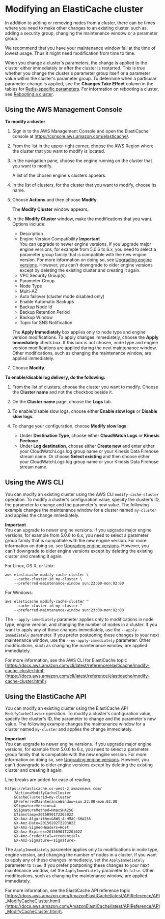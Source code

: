# Modifying an ElastiCache cluster<a name="Clusters.Modify"></a>

In addition to adding or removing nodes from a cluster, there can be times where you need to make other changes to an existing cluster, such as, adding a security group, changing the maintenance window or a parameter group\.

We recommend that you have your maintenance window fall at the time of lowest usage\. Thus it might need modification from time to time\.

When you change a cluster's parameters, the change is applied to the cluster either immediately or after the cluster is restarted\. This is true whether you change the cluster's parameter group itself or a parameter value within the cluster's parameter group\. To determine when a particular parameter change is applied, see the **Changes Take Effect** column in the tables for [Redis\-specific parameters](ParameterGroups.Redis.md)\. For information on rebooting a cluster, see [Rebooting a cluster](Clusters.Rebooting.md)\.

## Using the AWS Management Console<a name="Clusters.Modify.CON"></a>

**To modify a cluster**

1. Sign in to the AWS Management Console and open the ElastiCache console at [ https://console\.aws\.amazon\.com/elasticache/](https://console.aws.amazon.com/elasticache/)\.

1. From the list in the upper\-right corner, choose the AWS Region where the cluster that you want to modify is located\.

1. In the navigation pane, choose the engine running on the cluster that you want to modify\.

   A list of the chosen engine's clusters appears\.

1. In the list of clusters, for the cluster that you want to modify, choose its name\. 

1. Choose **Actions** and then choose **Modify**\. 

   The **Modify Cluster** window appears\.

1. In the **Modify Cluster** window, make the modifications that you want\. Options include:
   + Description
   + Engine Version Compatibility
**Important**  
You can upgrade to newer engine versions\. If you upgrade major engine versions, for example from 5\.0\.6 to 6\.x, you need to select a parameter group family that is compatible with the new engine version\. For more information on doing so, see [Upgrading engine versions](VersionManagement.md)\. However, you can't downgrade to older engine versions except by deleting the existing cluster and creating it again\.
   + VPC Security Group\(s\)
   + Parameter Group
   + Node Type
   + Multi\-AZ
   + Auto failover \(cluster mode disabled only\)
   + Enable Automatic Backups
   + Backup Node Id
   + Backup Retention Period
   + Backup Window
   + Topic for SNS Notification

   The **Apply Immediately** box applies only to node type and engine version modifications\. To apply changes immediately, choose the **Apply Immediately** check box\. If this box is not chosen, node type and engine version modifications are applied during the next maintenance window\. Other modifications, such as changing the maintenance window, are applied immediately\.

1. Choose **Modify**\.

**To enable/disable log delivery, do the following:**

1. From the list of clusters, choose the cluster you want to modify\. Choose the **Cluster name** and not the checkbox beside it\.

1. On the **Cluster name** page, choose the **Logs** tab\.

1. To enable/disable slow logs, choose either **Enable slow logs** or **Disable slow logs**\.

1. To change your configuration, choose **Modify slow logs**:
   + Under **Destination Type**, choose either **CloudWatch Logs** or **Kinesis Firehose**\.
   + Under **Log destination**, choose either **Create new** and enter either your CloudWatchLogs log group name or your Kinesis Data Firehose stream name\. Or choose **Select existing** and then choose either your CloudWatchLogs log group name or your Kinesis Data Firehose stream name\.

## Using the AWS CLI<a name="Clusters.Modify.CLI"></a>

You can modify an existing cluster using the AWS CLI `modify-cache-cluster` operation\. To modify a cluster's configuration value, specify the cluster's ID, the parameter to change and the parameter's new value\. The following example changes the maintenance window for a cluster named `my-cluster` and applies the change immediately\.

**Important**  
You can upgrade to newer engine versions\. If you upgrade major engine versions, for example from 5\.0\.6 to 6\.x, you need to select a parameter group family that is compatible with the new engine version\. For more information on doing so, see [Upgrading engine versions](VersionManagement.md)\. However, you can't downgrade to older engine versions except by deleting the existing cluster and creating it again\.

For Linux, OS X, or Unix:

```
aws elasticache modify-cache-cluster \
    --cache-cluster-id my-cluster \
    --preferred-maintenance-window sun:23:00-mon:02:00
```

For Windows:

```
aws elasticache modify-cache-cluster ^
    --cache-cluster-id my-cluster ^
    --preferred-maintenance-window sun:23:00-mon:02:00
```

The `--apply-immediately` parameter applies only to modifications in node type, engine version, and changing the number of nodes in a cluster\. If you want to apply any of these changes immediately, use the `--apply-immediately` parameter\. If you prefer postponing these changes to your next maintenance window, use the `--no-apply-immediately` parameter\. Other modifications, such as changing the maintenance window, are applied immediately\.

For more information, see the AWS CLI for ElastiCache topic [https://docs.aws.amazon.com/cli/latest/reference/elasticache/modify-cache-cluster.html](https://docs.aws.amazon.com/cli/latest/reference/elasticache/modify-cache-cluster.html)\.

## Using the ElastiCache API<a name="Clusters.Modify.API"></a>

You can modify an existing cluster using the ElastiCache API `ModifyCacheCluster` operation\. To modify a cluster's configuration value, specify the cluster's ID, the parameter to change and the parameter's new value\. The following example changes the maintenance window for a cluster named `my-cluster` and applies the change immediately\.

**Important**  
You can upgrade to newer engine versions\. If you upgrade major engine versions, for example from 5\.0\.6 to 6\.x, you need to select a parameter group family that is compatible with the new engine version\. For more information on doing so, see [Upgrading engine versions](VersionManagement.md)\. However, you can't downgrade to older engine versions except by deleting the existing cluster and creating it again\.

Line breaks are added for ease of reading\.

```
https://elasticache.us-west-2.amazonaws.com/
    ?Action=ModifyCacheCluster
    &CacheClusterId=my-cluster
    &PreferredMaintenanceWindow=sun:23:00-mon:02:00
    &SignatureVersion=4
    &SignatureMethod=HmacSHA256
    &Timestamp=20150901T220302Z
    &X-Amz-Algorithm=&AWS;4-HMAC-SHA256
    &X-Amz-Date=20150202T220302Z
    &X-Amz-SignedHeaders=Host
    &X-Amz-Expires=20150901T220302Z
    &X-Amz-Credential=<credential>
    &X-Amz-Signature=<signature>
```

The `ApplyImmediately` parameter applies only to modifications in node type, engine version, and changing the number of nodes in a cluster\. If you want to apply any of these changes immediately, set the `ApplyImmediately` parameter to `true`\. If you prefer postponing these changes to your next maintenance window, set the `ApplyImmediately` parameter to `false`\. Other modifications, such as changing the maintenance window, are applied immediately\.

For more information, see the ElastiCache API reference topic [https://docs.aws.amazon.com/AmazonElastiCache/latest/APIReference/API_ModifyCacheCluster.html](https://docs.aws.amazon.com/AmazonElastiCache/latest/APIReference/API_ModifyCacheCluster.html)\.